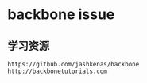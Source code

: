 backbone issue
===

学习资源
---
    https://github.com/jashkenas/backbone
    http://backbonetutorials.com

